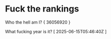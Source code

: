 # Fuck the rankings

Who the hell am I?
{ 36056920 }

What fucking year is it?
[ 2025-06-15T05:46:40Z ]
